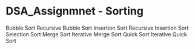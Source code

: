# DSA_Assignmnet - Sorting

Bubble Sort
Recursive Bubble Sort
Insertion Sort
Recursive Insertion Sort
Selection Sort
Merge Sort
Iterative Merge Sort
Quick Sort
Iterative Quick Sort
